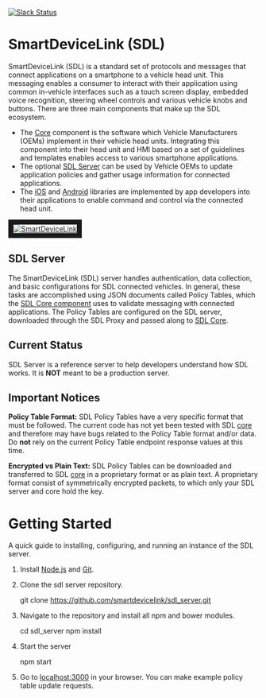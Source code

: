 [![Slack Status](http://sdlslack.herokuapp.com/badge.svg)](http://slack.smartdevicelink.org)
# SmartDeviceLink (SDL)

SmartDeviceLink (SDL) is a standard set of protocols and messages that connect applications on a smartphone to a vehicle head unit. This messaging enables a consumer to interact with their application using common in-vehicle interfaces such as a touch screen display, embedded voice recognition, steering wheel controls and various vehicle knobs and buttons. There are three main components that make up the SDL ecosystem.

  * The [Core](https://github.com/smartdevicelink/sdl_core) component is the software which Vehicle Manufacturers (OEMs)  implement in their vehicle head units. Integrating this component into their head unit and HMI based on a set of guidelines and templates enables access to various smartphone applications.
  * The optional [SDL Server](https://github.com/smartdevicelink/sdl_server) can be used by Vehicle OEMs to update application policies and gather usage information for connected applications.
  * The [iOS](https://github.com/smartdevicelink/sdl_ios) and [Android](https://github.com/smartdevicelink/sdl_android) libraries are implemented by app developers into their applications to enable command and control via the connected head unit.

<a href="http://www.youtube.com/watch?feature=player_embedded&v=AzdQdSCS24M" target="_blank"><img src="http://i.imgur.com/nm8UujD.png?1" alt="SmartDeviceLink" border="10" /></a>

## SDL Server

The SmartDeviceLink (SDL) server handles authentication, data collection, and basic configurations for SDL connected vehicles.  In general, these tasks are accomplished using JSON documents called Policy Tables, which the [SDL Core component](https://github.com/smartdevicelink/sdl_core) uses to validate messaging with connected applications. The Policy Tables are configured on the SDL server, downloaded through the SDL Proxy and passed along to [SDL Core](https://github.com/smartdevicelink/sdl_core).

## Current Status
SDL Server is a reference server to help developers understand how SDL works.  It is **NOT** meant to be a production server.

## Important Notices
**Policy Table Format:** SDL Policy Tables have a very specific format that must be followed.  The current code has not yet been tested with SDL [core](https://github.com/smartdevicelink/sdl_core) and therefore may have bugs related to the Policy Table format and/or data.  Do **not** rely on the current Policy Table endpoint response values at this time.

**Encrypted vs Plain Text:** SDL Policy Tables can be downloaded and transferred to SDL [core](https://github.com/smartdevicelink/sdl_core) in a proprietary format or as plain text.  A proprietary format consist of symmetrically encrypted packets, to which only your SDL server and core hold the key.

# Getting Started
A quick guide to installing, configuring, and running an instance of the SDL server.

  1. Install [Node.js](http://nodejs.org/) and [Git](https://git-scm.com/).
  2. Clone the sdl server repository.

        git clone https://github.com/smartdevicelink/sdl_server.git
 
  3. Navigate to the repository and install all npm and bower modules.

        cd sdl_server
        npm install

  4. Start the server

        npm start

  5. Go to [localhost:3000](http://localhost:3000) in your browser.  You can make example policy table update requests.